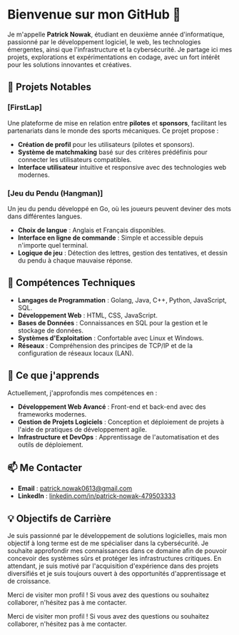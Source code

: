 # Bienvenue sur mon GitHub 👋

Je m'appelle **Patrick Nowak**, étudiant en deuxième année d'informatique, passionné par le développement logiciel, le web, les technologies émergentes, ainsi que l'infrastructure et la cybersécurité. Je partage ici mes projets, explorations et expérimentations en codage, avec un fort intérêt pour les solutions innovantes et créatives. 

## 💼 Projets Notables

### [FirstLap]
Une plateforme de mise en relation entre **pilotes** et **sponsors**, facilitant les partenariats dans le monde des sports mécaniques. Ce projet propose :
- **Création de profil** pour les utilisateurs (pilotes et sponsors).
- **Système de matchmaking** basé sur des critères prédéfinis pour connecter les utilisateurs compatibles.
- **Interface utilisateur** intuitive et responsive avec des technologies web modernes.

### [Jeu du Pendu (Hangman)]
Un jeu du pendu développé en Go, où les joueurs peuvent deviner des mots dans différentes langues.
- **Choix de langue** : Anglais et Français disponibles.
- **Interface en ligne de commande** : Simple et accessible depuis n'importe quel terminal.
- **Logique de jeu** : Détection des lettres, gestion des tentatives, et dessin du pendu à chaque mauvaise réponse.

## 🔧 Compétences Techniques

- **Langages de Programmation** : Golang, Java, C++, Python, JavaScript, SQL.
- **Développement Web** : HTML, CSS, JavaScript.
- **Bases de Données** : Connaissances en SQL pour la gestion et le stockage de données.
- **Systèmes d'Exploitation** : Confortable avec Linux et Windows.
- **Réseaux** : Compréhension des principes de TCP/IP et de la configuration de réseaux locaux (LAN).

## 🌱 Ce que j'apprends

Actuellement, j'approfondis mes compétences en :
- **Développement Web Avancé** : Front-end et back-end avec des frameworks modernes.
- **Gestion de Projets Logiciels** : Conception et déploiement de projets à l'aide de pratiques de développement agile.
- **Infrastructure et DevOps** : Apprentissage de l'automatisation et des outils de déploiement.

## 📫 Me Contacter

- **Email** : patrick.nowak0613@gmail.com
- **LinkedIn** : [linkedin.com/in/patrick-nowak-479503333](https://www.linkedin.com/in/patrick-nowak-479503333/)

## 💡 Objectifs de Carrière

Je suis passionné par le développement de solutions logicielles, mais mon objectif à long terme est de me spécialiser dans la cybersécurité. Je souhaite approfondir mes connaissances dans ce domaine afin de pouvoir concevoir des systèmes sûrs et protéger les infrastructures critiques. En attendant, je suis motivé par l'acquisition d'expérience dans des projets diversifiés et je suis toujours ouvert à des opportunités d'apprentissage et de croissance.

Merci de visiter mon profil ! Si vous avez des questions ou souhaitez collaborer, n'hésitez pas à me contacter.

Merci de visiter mon profil ! Si vous avez des questions ou souhaitez collaborer, n'hésitez pas à me contacter. 
